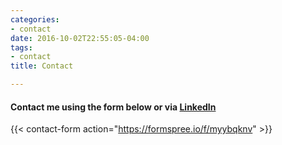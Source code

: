 ```yaml
---
categories:
- contact
date: 2016-10-02T22:55:05-04:00
tags:
- contact
title: Contact

---
```

#### Contact me using the form below or via [LinkedIn](https://www.linkedin.com/in/robert-duplock-431008b5)

{{< contact-form action="https://formspree.io/f/myybqknv" >}}